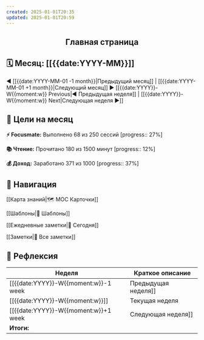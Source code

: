 ```yaml
---
created: 2025-01-01T20:35
updated: 2025-01-01T20:59
---
```

<div style="text-align: center;">
  <h2>Главная страница</h2>
</div>

## 🗓️ Месяц: [[{{date:YYYY-MM}}]]

◄ [[{{date:YYYY-MM-01 -1 month}}|Предыдущий месяц]] | [[{{date:YYYY-MM-01 +1 month}}|Следующий месяц]] ►
[[{{date:YYYY}}-W{{moment:w}} Previous|◄ Предыдущая неделя]] | [[{{date:YYYY}}-W{{moment:w}} Next|Следующая неделя ►]]

## 🎯 Цели на месяц

**⚡️ Focusmate:** Выполнено 68 из 250 сессий [progress:: 27%]

**📚 Чтение:** Прочитано 180 из 1500 минут [progress:: 12%]

**💰 Доход:** Заработано 371 из 1000  [progress:: 37%]

## 🧭 Навигация

[[Карта знаний|🗺️ MOC Карточки]]

[[Шаблоны|📄 Шаблоны]]

[[Ежедневные заметки|📝 Сегодня]]

[[Заметки|📒 Все заметки]]

## 💭 Рефлексия

| Неделя   | Краткое описание                                  |
|----------|----------------------------------------------------|
| [[{{date:YYYY}}-W{{moment:w}}-1 week|Предыдущая неделя]] |                                                    |
| [[{{date:YYYY}}-W{{moment:w}}]] |  Текущая неделя                                                  |
| [[{{date:YYYY}}-W{{moment:w}}+1 week|Следующая неделя]] |                                                    |
| **Итоги:**  |                                                    |
